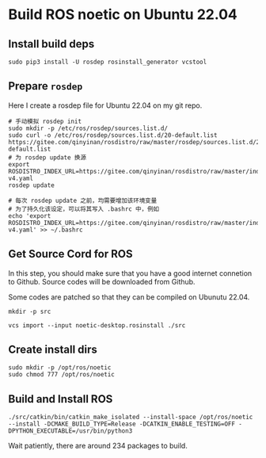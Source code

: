 # Build ROS noetic on Ubuntu 22.04

## Install build deps

```shell
sudo pip3 install -U rosdep rosinstall_generator vcstool
```

## Prepare `rosdep`

Here I create a rosdep file for Ubuntu 22.04 on my git repo.

```shell
# 手动模拟 rosdep init
sudo mkdir -p /etc/ros/rosdep/sources.list.d/
sudo curl -o /etc/ros/rosdep/sources.list.d/20-default.list https://gitee.com/qinyinan/rosdistro/raw/master/rosdep/sources.list.d/20-default.list
# 为 rosdep update 换源
export ROSDISTRO_INDEX_URL=https://gitee.com/qinyinan/rosdistro/raw/master/index-v4.yaml
rosdep update

# 每次 rosdep update 之前，均需要增加该环境变量
# 为了持久化该设定，可以将其写入 .bashrc 中，例如
echo 'export ROSDISTRO_INDEX_URL=https://gitee.com/qinyinan/rosdistro/raw/master/index-v4.yaml' >> ~/.bashrc
```

## Get Source Cord for ROS

In this step, you should make sure that you have a good internet connetion to Github. Source codes will be downloaded from Github.

Some codes are patched so that they can be compiled on Ubunutu 22.04.

```
mkdir -p src

vcs import --input noetic-desktop.rosinstall ./src
```

## Create install dirs

```shell
sudo mkdir -p /opt/ros/noetic
sudo chmod 777 /opt/ros/noetic
```

## Build and Install ROS

```shell
./src/catkin/bin/catkin_make_isolated --install-space /opt/ros/noetic  --install -DCMAKE_BUILD_TYPE=Release -DCATKIN_ENABLE_TESTING=OFF -DPYTHON_EXECUTABLE=/usr/bin/python3 
```

Wait patiently, there are around 234 packages to build.